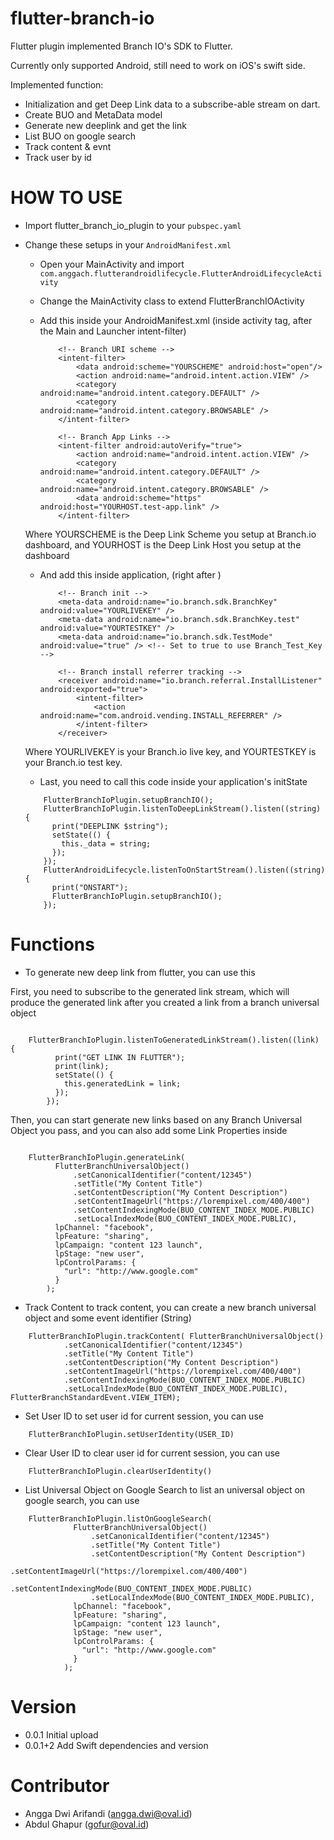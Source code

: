# flutter-branch-io
Flutter plugin implemented Branch IO's SDK to Flutter.

Currently only supported Android, still need to work on iOS's swift side.

Implemented function:
- Initialization and get Deep Link data to a subscribe-able stream on dart.
- Create BUO and MetaData model
- Generate new deeplink and get the link
- List BUO on google search
- Track content & evnt
- Track user by id

# HOW TO USE
- Import flutter_branch_io_plugin to your `pubspec.yaml`
- Change these setups in your `AndroidManifest.xml`

    - Open your MainActivity and import `com.anggach.flutterandroidlifecycle.FlutterAndroidLifecycleActivity`
    - Change the MainActivity class to extend FlutterBranchIOActivity
    - Add this inside your AndroidManifest.xml (inside activity tag, after the Main and Launcher intent-filter)

        ```
            <!-- Branch URI scheme -->
            <intent-filter>
                <data android:scheme="YOURSCHEME" android:host="open"/>
                <action android:name="android.intent.action.VIEW" />
                <category android:name="android.intent.category.DEFAULT" />
                <category android:name="android.intent.category.BROWSABLE" />
            </intent-filter>
        ```
        
        ```
            <!-- Branch App Links -->
            <intent-filter android:autoVerify="true">
                <action android:name="android.intent.action.VIEW" />
                <category android:name="android.intent.category.DEFAULT" />
                <category android:name="android.intent.category.BROWSABLE" />
                <data android:scheme="https" android:host="YOURHOST.test-app.link" />
            </intent-filter>
        ```

    Where YOURSCHEME is the Deep Link Scheme you setup at Branch.io dashboard,
     and YOURHOST is the Deep Link Host you setup at the dashboard
    - And add this inside application, (right after </activity>)
        ```
            <!-- Branch init -->
            <meta-data android:name="io.branch.sdk.BranchKey" android:value="YOURLIVEKEY" />
            <meta-data android:name="io.branch.sdk.BranchKey.test" android:value="YOURTESTKEY" />
            <meta-data android:name="io.branch.sdk.TestMode" android:value="true" /> <!-- Set to true to use Branch_Test_Key -->
        ```

        ```
            <!-- Branch install referrer tracking -->
            <receiver android:name="io.branch.referral.InstallListener" android:exported="true">
                <intent-filter>
                    <action android:name="com.android.vending.INSTALL_REFERRER" />
                </intent-filter>
            </receiver>
        ```
    Where YOURLIVEKEY is your Branch.io live key, and YOURTESTKEY is your Branch.io test key.

    - Last, you need to call this code inside your application's initState
    ```
        FlutterBranchIoPlugin.setupBranchIO();
        FlutterBranchIoPlugin.listenToDeepLinkStream().listen((string) {
          print("DEEPLINK $string");
          setState(() {
            this._data = string;
          });
        });
        FlutterAndroidLifecycle.listenToOnStartStream().listen((string) {
          print("ONSTART");
          FlutterBranchIoPlugin.setupBranchIO();
        });
    ```

# Functions
- To generate new deep link from flutter, you can use this

First, you need to subscribe to the generated link stream, which will produce the generated link after you created a link from a branch universal object
```

    FlutterBranchIoPlugin.listenToGeneratedLinkStream().listen((link) {
          print("GET LINK IN FLUTTER");
          print(link);
          setState(() {
            this.generatedLink = link;
          });
        });
```

Then, you can start generate new links based on any Branch Universal Object you pass, and you can also add some Link Properties inside
```

    FlutterBranchIoPlugin.generateLink(
          FlutterBranchUniversalObject()
              .setCanonicalIdentifier("content/12345")
              .setTitle("My Content Title")
              .setContentDescription("My Content Description")
              .setContentImageUrl("https://lorempixel.com/400/400")
              .setContentIndexingMode(BUO_CONTENT_INDEX_MODE.PUBLIC)
              .setLocalIndexMode(BUO_CONTENT_INDEX_MODE.PUBLIC),
          lpChannel: "facebook",
          lpFeature: "sharing",
          lpCampaign: "content 123 launch",
          lpStage: "new user",
          lpControlParams: {
            "url": "http://www.google.com"
          }
        );
```

- Track Content
to track content, you can create a new branch universal object and some event identifier (String)
```
    FlutterBranchIoPlugin.trackContent( FlutterBranchUniversalObject()
            .setCanonicalIdentifier("content/12345")
            .setTitle("My Content Title")
            .setContentDescription("My Content Description")
            .setContentImageUrl("https://lorempixel.com/400/400")
            .setContentIndexingMode(BUO_CONTENT_INDEX_MODE.PUBLIC)
            .setLocalIndexMode(BUO_CONTENT_INDEX_MODE.PUBLIC), FlutterBranchStandardEvent.VIEW_ITEM);
```

- Set User ID
to set user id for current session, you can use
```
    FlutterBranchIoPlugin.setUserIdentity(USER_ID)
```

- Clear User ID
to clear user id for current session, you can use
```
    FlutterBranchIoPlugin.clearUserIdentity()
```

- List Universal Object on Google Search
to list an universal object on google search, you can use
```
    FlutterBranchIoPlugin.listOnGoogleSearch(
              FlutterBranchUniversalObject()
                  .setCanonicalIdentifier("content/12345")
                  .setTitle("My Content Title")
                  .setContentDescription("My Content Description")
                  .setContentImageUrl("https://lorempixel.com/400/400")
                  .setContentIndexingMode(BUO_CONTENT_INDEX_MODE.PUBLIC)
                  .setLocalIndexMode(BUO_CONTENT_INDEX_MODE.PUBLIC),
              lpChannel: "facebook",
              lpFeature: "sharing",
              lpCampaign: "content 123 launch",
              lpStage: "new user",
              lpControlParams: {
                "url": "http://www.google.com"
              }
            );
```

# Version
- 0.0.1
Initial upload
- 0.0.1+2
Add Swift dependencies and version

# Contributor
- Angga Dwi Arifandi (angga.dwi@oval.id)
- Abdul Ghapur (gofur@oval.id)
